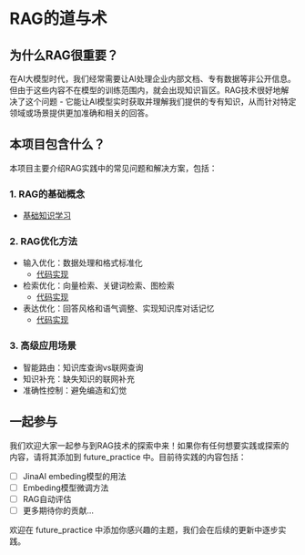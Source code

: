 # RAG的道与术

## 为什么RAG很重要？

在AI大模型时代，我们经常需要让AI处理企业内部文档、专有数据等非公开信息。但由于这些内容不在模型的训练范围内，就会出现知识盲区。RAG技术很好地解决了这个问题 - 它能让AI模型实时获取并理解我们提供的专有知识，从而针对特定领域或场景提供更加准确和相关的回答。

## 本项目包含什么？

本项目主要介绍RAG实践中的常见问题和解决方案，包括：
### 1. RAG的基础概念
- [基础知识学习](./docs/Readme.md)
### 2. RAG优化方法
- 输入优化：数据处理和格式标准化
  - [代码实现](./rag_agent/extend_adaptive_rag.ipynb)
- 检索优化：向量检索、关键词检索、图检索
  - [代码实现](./data_retriever/data_retriever.ipynb)
- 表达优化：回答风格和语气调整、实现知识库对话记忆
  - [代码实现](./rag_agent/base_rag_agent.ipynb)

### 3. 高级应用场景
- 智能路由：知识库查询vs联网查询
- 知识补充：缺失知识的联网补充
- 准确性控制：避免编造和幻觉



## 一起参与

我们欢迎大家一起参与到RAG技术的探索中来！如果你有任何想要实践或探索的内容，请将其添加到 future_practice 中。目前待实践的内容包括：

- [ ] JinaAI embeding模型的用法
- [ ] Embeding模型微调方法
- [ ] RAG自动评估
- [ ] 更多期待你的贡献...

欢迎在 future_practice 中添加你感兴趣的主题，我们会在后续的更新中逐步实践。